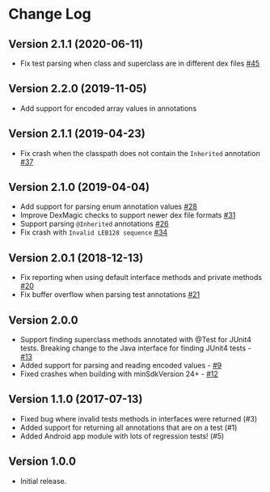# Change Log

## Version 2.1.1 (2020-06-11)

- Fix test parsing when class and superclass are in different dex files [#45](https://github.com/linkedin/dex-test-parser/issues/45)

## Version 2.2.0 (2019-11-05)

- Add support for encoded array values in annotations

## Version 2.1.1 (2019-04-23)

- Fix crash when the classpath does not contain the `Inherited` annotation [#37](https://github.com/linkedin/dex-test-parser/issues/37)

## Version 2.1.0 (2019-04-04)

- Add support for parsing enum annotation values [#28](https://github.com/linkedin/dex-test-parser/pull/28)
- Improve DexMagic checks to support newer dex file formats [#31](https://github.com/linkedin/dex-test-parser/issues/31)
- Support parsing `@Inherited` annotations [#26](https://github.com/linkedin/dex-test-parser/issues/26)
- Fix crash with `Invalid LEB128 sequence` [#34](https://github.com/linkedin/dex-test-parser/issues/34)

## Version 2.0.1 (2018-12-13)

- Fix reporting when using default interface methods and private methods [#20](https://github.com/linkedin/dex-test-parser/issues/20)
- Fix buffer overflow when parsing test annotations [#21](https://github.com/linkedin/dex-test-parser/issues/21)

## Version 2.0.0

- Support finding superclass methods annotated with @Test for JUnit4 tests. Breaking change
to the Java interface for finding JUnit4 tests - [#13](https://github.com/linkedin/dex-test-parser/issues/13)
- Added support for parsing and reading encoded values - [#9](https://github.com/linkedin/dex-test-parser/issues/9)
- Fixed crashes when building with minSdkVersion 24+ - [#12](https://github.com/linkedin/dex-test-parser/issues/12)


## Version 1.1.0 (2017-07-13)

- Fixed bug where invalid tests methods in interfaces were returned (#3)
- Added support for returning all annotations that are on a test (#1)
- Added Android app module with lots of regression tests! (#5)

## Version 1.0.0

- Initial release.
